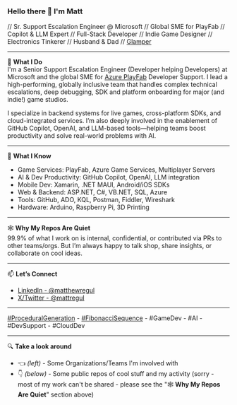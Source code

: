 ### Hello there 👋 I'm Matt

// Sr. Support Escalation Engineer @ Microsoft // Global SME for PlayFab // Copilot & LLM Expert // Full-Stack Developer // Indie Game Designer // Electronics Tinkerer // Husband & Dad // [Glamper](https://www.bing.com/search?q=what+is+glamping)

---

💼 **What I Do**  
I'm a Senior Support Escalation Engineer (Developer helping Developers) at Microsoft and the global SME for [Azure PlayFab](https://playfab.com/) Developer Support. I lead a high-performing, globally inclusive team that handles complex technical escalations, deep debugging, SDK and platform onboarding for major (and indie!) game studios.

I specialize in backend systems for live games, cross-platform SDKs, and cloud-integrated services. I’m also deeply involved in the enablement of GitHub Copilot, OpenAI, and LLM-based tools—helping teams boost productivity and solve real-world problems with AI.

---

🧠 **What I Know**  
- Game Services: PlayFab, Azure Game Services, Multiplayer Servers  
- AI & Dev Productivity: GitHub Copilot, OpenAI, LLM integration  
- Mobile Dev: Xamarin, .NET MAUI, Android/iOS SDKs  
- Web & Backend: ASP.NET, C#, VB.NET, SQL, Azure  
- Tools: GitHub, ADO, KQL, Postman, Fiddler, Wireshark  
- Hardware: Arduino, Raspberry Pi, 3D Printing  

---

🕸️ **Why My Repos Are Quiet**  
99.9% of what I work on is internal, confidential, or contributed via PRs to other teams/orgs. But I’m always happy to talk shop, share insights, or collaborate on cool ideas.

---

📫 **Let’s Connect**  
- [LinkedIn - @matthewregul](https://www.linkedin.com/in/matthewregul)
- [X/Twitter - @mattregul](https://twitter.com/mattregul)

---

[#ProceduralGeneration](https://www.bing.com/search?q=Procedural+Generation) - [#FibonacciSequence](https://www.bing.com/search?q=Fibonacci+Sequence) - #GameDev - #AI - #DevSupport - #CloudDev

---

🔍 **Take a look around**
- 👈 _(left)_ - Some Organizations/Teams I'm involved with
- 👇 _(below)_ - Some public repos of cool stuff and my activity (sorry - most of my work can't be shared - please see the "🕸️ **Why My Repos Are Quiet**" section above)

